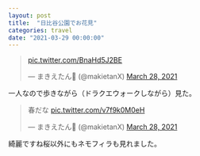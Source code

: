 ```yaml
---
layout: post
title:  "日比谷公園でお花見"
categories: travel
date: "2021-03-29 00:00:00"
---
```


<blockquote class="twitter-tweet tw-align-center"><p lang="und" dir="ltr"><a href="https://t.co/BnaHd5J2BE">pic.twitter.com/BnaHd5J2BE</a></p>&mdash; まきえたん🥦 (@makietanX) <a href="https://twitter.com/makietanX/status/1376046147182075905?ref_src=twsrc%5Etfw">March 28, 2021</a></blockquote> <script async src="https://platform.twitter.com/widgets.js" charset="utf-8"></script>

一人なので歩きながら（ドラクエウォークしながら）見た。

<blockquote class="twitter-tweet tw-align-center"><p lang="ja" dir="ltr">春だな <a href="https://t.co/v7f9k0M0eH">pic.twitter.com/v7f9k0M0eH</a></p>&mdash; まきえたん🥦 (@makietanX) <a href="https://twitter.com/makietanX/status/1376044058318016521?ref_src=twsrc%5Etfw">March 28, 2021</a></blockquote> <script async src="https://platform.twitter.com/widgets.js" charset="utf-8"></script>

綺麗ですね桜以外にもネモフィラも見れました。

